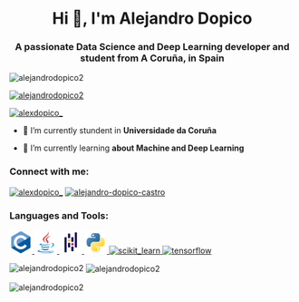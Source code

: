 <h1 align="center">Hi 👋, I'm Alejandro Dopico</h1>
<h3 align="center">A passionate Data Science and Deep Learning developer and student from A Coruña, in Spain</h3>

<p align="left"> <img src="https://komarev.com/ghpvc/?username=alejandrodopico2&label=Profile%20views&color=0e75b6&style=flat" alt="alejandrodopico2" /> </p>

<p align="left"> <a href="https://github.com/ryo-ma/github-profile-trophy"><img src="https://github-profile-trophy.vercel.app/?username=alejandrodopico2" alt="alejandrodopico2" /></a> </p>

<p align="left"> <a href="https://twitter.com/alexdopico_" target="blank"><img src="https://img.shields.io/twitter/follow/alexdopico_?logo=twitter&style=for-the-badge" alt="alexdopico_" /></a> </p>

- 🔭 I’m currently stundent in **Universidade da Coruña**

- 🌱 I’m currently learning **about Machine and Deep Learning**

<h3 align="left">Connect with me:</h3>
<p align="left">
<a href="https://twitter.com/alexdopico_" target="blank"><img align="center" src="https://raw.githubusercontent.com/rahuldkjain/github-profile-readme-generator/master/src/images/icons/Social/twitter.svg" alt="alexdopico_" height="30" width="40" /></a>
<a href="https://www.linkedin.com/in/alejandro-dopico-castro-063845239/" target="blank"><img align="center" src="https://raw.githubusercontent.com/rahuldkjain/github-profile-readme-generator/master/src/images/icons/Social/linked-in-alt.svg" alt="alejandro-dopico-castro" height="30" width="40" /></a>
</p>

<h3 align="left">Languages and Tools:</h3>
<p align="left"> <a href="https://www.cprogramming.com/" target="_blank" rel="noreferrer"> <img src="https://raw.githubusercontent.com/devicons/devicon/master/icons/c/c-original.svg" alt="c" width="40" height="40"/> </a> <a href="https://www.java.com" target="_blank" rel="noreferrer"> <img src="https://raw.githubusercontent.com/devicons/devicon/master/icons/java/java-original.svg" alt="java" width="40" height="40"/> </a> <a href="https://pandas.pydata.org/" target="_blank" rel="noreferrer"> <img src="https://raw.githubusercontent.com/devicons/devicon/2ae2a900d2f041da66e950e4d48052658d850630/icons/pandas/pandas-original.svg" alt="pandas" width="40" height="40"/> </a> <a href="https://www.python.org" target="_blank" rel="noreferrer"> <img src="https://raw.githubusercontent.com/devicons/devicon/master/icons/python/python-original.svg" alt="python" width="40" height="40"/> </a> <a href="https://scikit-learn.org/" target="_blank" rel="noreferrer"> <img src="https://upload.wikimedia.org/wikipedia/commons/0/05/Scikit_learn_logo_small.svg" alt="scikit_learn" width="40" height="40"/> </a> <a href="https://www.tensorflow.org" target="_blank" rel="noreferrer"> <img src="https://www.vectorlogo.zone/logos/tensorflow/tensorflow-icon.svg" alt="tensorflow" width="40" height="40"/> </a> </p>

<p><img align="left" src="https://github-readme-stats.vercel.app/api/top-langs?username=alejandrodopico2&show_icons=true&locale=en&layout=compact" alt="alejandrodopico2" /></p>

<p>&nbsp;<img align="center" src="https://github-readme-stats.vercel.app/api?username=alejandrodopico2&show_icons=true&locale=en" alt="alejandrodopico2" /></p>

<p><img align="center" src="https://github-readme-streak-stats.herokuapp.com/?user=alejandrodopico2&" alt="alejandrodopico2" /></p>
